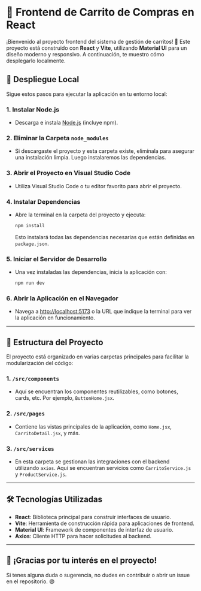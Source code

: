 # 🛒 Frontend de Carrito de Compras en React

¡Bienvenido al proyecto frontend del sistema de gestión de carritos! 🚀 Este proyecto está construido con **React** y **Vite**, utilizando **Material UI** para un diseño moderno y responsivo. A continuación, te  muestro cómo desplegarlo localmente.

## 🚀 Despliegue Local

Sigue estos pasos para ejecutar la aplicación en tu entorno local:

### 1. **Instalar Node.js**
   - Descarga e instala [Node.js](https://nodejs.org) (incluye npm).

### 2. **Eliminar la Carpeta `node_modules`**
   - Si descargaste el proyecto y esta carpeta existe, elimínala para asegurar una instalación limpia. Luego instalaremos las dependencias.

### 3. **Abrir el Proyecto en Visual Studio Code**
   - Utiliza Visual Studio Code o tu editor favorito para abrir el proyecto.

### 4. **Instalar Dependencias**
   - Abre la terminal en la carpeta del proyecto y ejecuta:
     ```bash
     npm install
     ```
     Esto instalará todas las dependencias necesarias que están definidas en `package.json`.

### 5. **Iniciar el Servidor de Desarrollo**
   - Una vez instaladas las dependencias, inicia la aplicación con:
     ```bash
     npm run dev
     ```

### 6. **Abrir la Aplicación en el Navegador**
   - Navega a [http://localhost:5173](http://localhost:5173) o la URL que indique la terminal para ver la aplicación en funcionamiento.

---

## 📁 Estructura del Proyecto

El proyecto está organizado en varias carpetas principales para facilitar la modularización del código:

### 1. **`/src/components`**
   - Aquí se encuentran los componentes reutilizables, como botones, cards, etc. Por ejemplo, `ButtonHome.jsx`.

### 2. **`/src/pages`**
   - Contiene las vistas principales de la aplicación, como `Home.jsx`, `CarritoDetail.jsx`, y más.

### 3. **`/src/services`**
   - En esta carpeta se gestionan las integraciones con el backend utilizando `axios`. Aquí se encuentran servicios como `CarritoService.js` y `ProductService.js`.

---

## 🛠️ Tecnologías Utilizadas

- **React**: Biblioteca principal para construir interfaces de usuario.
- **Vite**: Herramienta de construcción rápida para aplicaciones de frontend.
- **Material UI**: Framework de componentes de interfaz de usuario.
- **Axios**: Cliente HTTP para hacer solicitudes al backend.

---

## 🎉 ¡Gracias por tu interés en el proyecto! 

Si tenes alguna duda o sugerencia, no dudes en contribuir o abrir un issue en el repositorio. 😄
